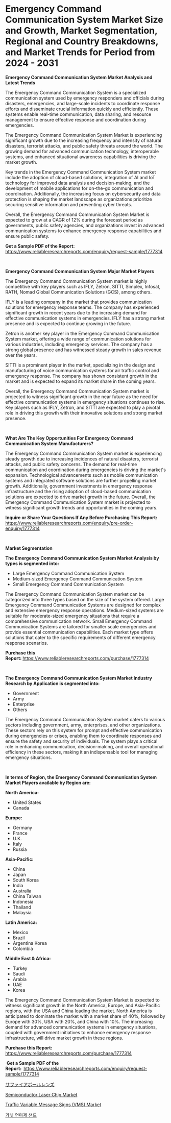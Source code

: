 <p><h1>Emergency Command Communication System Market Size and Growth, Market Segmentation, Regional and Country Breakdowns, and Market Trends for Period from 2024 -  2031</h1></p><p><strong>Emergency Command Communication System Market Analysis and Latest Trends</strong></p>
<p><p>The Emergency Command Communication System is a specialized communication system used by emergency responders and officials during disasters, emergencies, and large-scale incidents to coordinate response efforts and disseminate crucial information quickly and efficiently. These systems enable real-time communication, data sharing, and resource management to ensure effective response and coordination during emergencies.</p><p>The Emergency Command Communication System Market is experiencing significant growth due to the increasing frequency and intensity of natural disasters, terrorist attacks, and public safety threats around the world. The growing demand for advanced communication technology, interoperable systems, and enhanced situational awareness capabilities is driving the market growth.</p><p>Key trends in the Emergency Command Communication System market include the adoption of cloud-based solutions, integration of AI and IoT technology for improved data analysis and decision-making, and the development of mobile applications for on-the-go communication and coordination. Additionally, the increasing focus on cybersecurity and data protection is shaping the market landscape as organizations prioritize securing sensitive information and preventing cyber threats.</p><p>Overall, the Emergency Command Communication System Market is expected to grow at a CAGR of 12% during the forecast period as governments, public safety agencies, and organizations invest in advanced communication systems to enhance emergency response capabilities and ensure public safety.</p></p>
<p><strong>Get a Sample PDF of the Report:&nbsp;</strong> <a href="https://www.reliableresearchreports.com/enquiry/request-sample/1777314">https://www.reliableresearchreports.com/enquiry/request-sample/1777314</a></p>
<p>&nbsp;</p>
<p><strong>Emergency Command Communication System Major Market Players</strong></p>
<p><p>The Emergency Command Communication System market is highly competitive with key players such as IFLY, Zetron, SITTI, Simplex, Infosat, RATH, Nomad Global Communication Solutions (GCS), among others. </p><p>IFLY is a leading company in the market that provides communication solutions for emergency response teams. The company has experienced significant growth in recent years due to the increasing demand for effective communication systems in emergencies. IFLY has a strong market presence and is expected to continue growing in the future.</p><p>Zetron is another key player in the Emergency Command Communication System market, offering a wide range of communication solutions for various industries, including emergency services. The company has a strong global presence and has witnessed steady growth in sales revenue over the years.</p><p>SITTI is a prominent player in the market, specializing in the design and manufacturing of voice communication systems for air traffic control and emergency response. The company has shown consistent growth in the market and is expected to expand its market share in the coming years.</p><p>Overall, the Emergency Command Communication System market is projected to witness significant growth in the near future as the need for effective communication systems in emergency situations continues to rise. Key players such as IFLY, Zetron, and SITTI are expected to play a pivotal role in driving this growth with their innovative solutions and strong market presence.</p></p>
<p>&nbsp;</p>
<p><strong>What Are The Key Opportunities For Emergency Command Communication System Manufacturers?</strong></p>
<p><p>The Emergency Command Communication System market is experiencing steady growth due to increasing incidences of natural disasters, terrorist attacks, and public safety concerns. The demand for real-time communication and coordination during emergencies is driving the market's expansion. Technological advancements such as mobile communication systems and integrated software solutions are further propelling market growth. Additionally, government investments in emergency response infrastructure and the rising adoption of cloud-based communication solutions are expected to drive market growth in the future. Overall, the Emergency Command Communication System market is projected to witness significant growth trends and opportunities in the coming years.</p></p>
<p><strong>Inquire or Share Your Questions If Any Before Purchasing This Report:</strong> <a href="https://www.reliableresearchreports.com/enquiry/pre-order-enquiry/1777314">https://www.reliableresearchreports.com/enquiry/pre-order-enquiry/1777314</a></p>
<p>&nbsp;</p>
<p><strong>Market Segmentation</strong></p>
<p><strong>The Emergency Command Communication System Market Analysis by types is segmented into:</strong></p>
<p><ul><li>Large Emergency Command Communication System</li><li>Medium-sized Emergency Command Communication System</li><li>Small Emergency Command Communication System</li></ul></p>
<p><p>The Emergency Command Communication System market can be categorized into three types based on the size of the system offered. Large Emergency Command Communication Systems are designed for complex and extensive emergency response operations. Medium-sized systems are suitable for moderate-sized emergency situations that require a comprehensive communication network. Small Emergency Command Communication Systems are tailored for smaller scale emergencies and provide essential communication capabilities. Each market type offers solutions that cater to the specific requirements of different emergency response scenarios.</p></p>
<p><strong>Purchase this Report:&nbsp;</strong><a href="https://www.reliableresearchreports.com/purchase/1777314">https://www.reliableresearchreports.com/purchase/1777314</a></p>
<p>&nbsp;</p>
<p><strong>The Emergency Command Communication System Market Industry Research by Application is segmented into:</strong></p>
<p><ul><li>Government</li><li>Army</li><li>Enterprise</li><li>Others</li></ul></p>
<p><p>The Emergency Command Communication System market caters to various sectors including government, army, enterprises, and other organizations. These sectors rely on this system for prompt and effective communication during emergencies or crises, enabling them to coordinate responses and ensure the safety and security of individuals. The system plays a critical role in enhancing communication, decision-making, and overall operational efficiency in these sectors, making it an indispensable tool for managing emergency situations.</p></p>
<p>&nbsp;</p>
<p><strong>In terms of Region, the Emergency Command Communication System Market Players available by Region are:</strong></p>
<p>
    <p> <strong> North America: </strong>
        <ul>
            <li>United States</li>
            <li>Canada</li>
        </ul>
        </p> 
    <p> <strong> Europe: </strong>
        <ul>
            <li>Germany</li>
            <li>France</li>
            <li>U.K.</li>
            <li>Italy</li>
            <li>Russia</li>
        </ul>
        </p> 
    <p> <strong> Asia-Pacific: </strong>
        <ul>
            <li>China</li>
            <li>Japan</li>
            <li>South Korea</li>
            <li>India</li>
            <li>Australia</li>
            <li>China Taiwan</li>
            <li>Indonesia</li>
            <li>Thailand</li>
            <li>Malaysia</li>
        </ul>
        </p> 
    <p> <strong> Latin America: </strong>
        <ul>
            <li>Mexico</li>
            <li>Brazil</li>
            <li>Argentina Korea</li>
            <li>Colombia</li>
        </ul>
        </p> 
    <p> <strong> Middle East & Africa: </strong>
        <ul>
            <li>Turkey</li>
            <li>Saudi</li>
            <li>Arabia</li>
            <li>UAE</li>
            <li>Korea</li>
        </ul>
    </p>
    </p>
<p><p>The Emergency Command Communication System Market is expected to witness significant growth in the North America, Europe, and Asia-Pacific regions, with the USA and China leading the market. North America is anticipated to dominate the market with a market share of 40%, followed by Europe with 30%, USA with 20%, and China with 10%. The increasing demand for advanced communication systems in emergency situations, coupled with government initiatives to enhance emergency response infrastructure, will drive market growth in these regions.</p></p>
<p><strong>Purchase this Report: </strong><a href="https://www.reliableresearchreports.com/purchase/1777314">https://www.reliableresearchreports.com/purchase/1777314</a></p>
<p>&nbsp;<strong>Get a Sample PDF of the Report:&nbsp;&nbsp;</strong><a href="https://www.reliableresearchreports.com/enquiry/request-sample/1777314">https://www.reliableresearchreports.com/enquiry/request-sample/1777314</a></p>
<p><strong></strong></p>
<p><p><a href="https://github.com/nemesis2824/Market-Research-Report-List-1/blob/main/197845813252.md">サファイアボールレンズ</a></p><p><a href="https://github.com/nicholepatriciadoylenwnrjr0/Market-Research-Report-List-1/blob/main/semiconductor-laser-chip-market.md">Semiconductor Laser Chip Market</a></p><p><a href="https://github.com/gamblestampleyjenny50m5sl6/Market-Research-Report-List-2/blob/main/traffic-variable-message-signs-vms-market.md">Traffic Variable Message Signs (VMS) Market</a></p><p><a href="https://github.com/vss5505pa7z1p/Market-Research-Report-List-1/blob/main/302435612159.md">가닛 연마제 샌드</a></p></p>